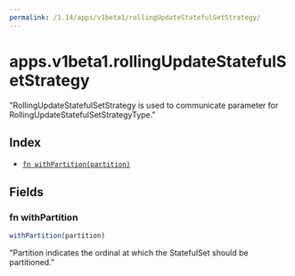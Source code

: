 ```yaml
---
permalink: /1.14/apps/v1beta1/rollingUpdateStatefulSetStrategy/
---
```


# apps.v1beta1.rollingUpdateStatefulSetStrategy

"RollingUpdateStatefulSetStrategy is used to communicate parameter for RollingUpdateStatefulSetStrategyType."

## Index

* [`fn withPartition(partition)`](#fn-withpartition)

## Fields

### fn withPartition

```ts
withPartition(partition)
```

"Partition indicates the ordinal at which the StatefulSet should be partitioned."